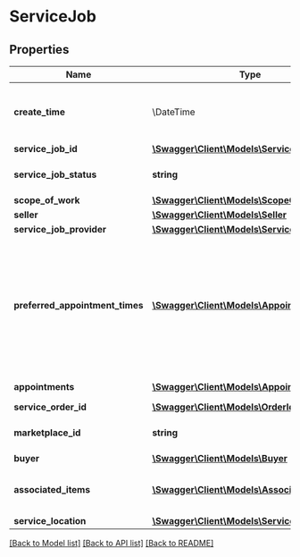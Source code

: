 # ServiceJob

## Properties
Name | Type | Description | Notes
------------ | ------------- | ------------- | -------------
**create_time** | \DateTime | The date and time of the creation of the job, in ISO 8601 format. | [optional] 
**service_job_id** | [**\Swagger\Client\Models\ServiceJobId**](ServiceJobId.md) |  | [optional] 
**service_job_status** | **string** | The status of the service job. | [optional] 
**scope_of_work** | [**\Swagger\Client\Models\ScopeOfWork**](ScopeOfWork.md) |  | [optional] 
**seller** | [**\Swagger\Client\Models\Seller**](Seller.md) |  | [optional] 
**service_job_provider** | [**\Swagger\Client\Models\ServiceJobProvider**](ServiceJobProvider.md) |  | [optional] 
**preferred_appointment_times** | [**\Swagger\Client\Models\AppointmentTime[]**](AppointmentTime.md) | A list of appointment windows preferred by the buyer. Included only if the buyer selected appointment windows when creating the order. | [optional] 
**appointments** | [**\Swagger\Client\Models\Appointment[]**](Appointment.md) | A list of appointments. | [optional] 
**service_order_id** | [**\Swagger\Client\Models\OrderId**](OrderId.md) |  | [optional] 
**marketplace_id** | **string** | The marketplace identifier. | [optional] 
**buyer** | [**\Swagger\Client\Models\Buyer**](Buyer.md) |  | [optional] 
**associated_items** | [**\Swagger\Client\Models\AssociatedItem[]**](AssociatedItem.md) | A list of items associated with the service job. | [optional] 
**service_location** | [**\Swagger\Client\Models\ServiceLocation**](ServiceLocation.md) |  | [optional] 

[[Back to Model list]](../../README.md#documentation-for-models) [[Back to API list]](../../README.md#documentation-for-api-endpoints) [[Back to README]](../../README.md)

